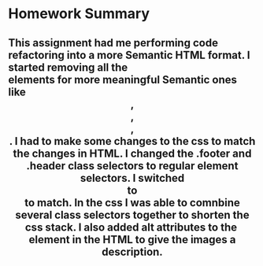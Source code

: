 # Homework Summary

## This assignment had me performing code refactoring into a more Semantic HTML format.  I started removing all the <div> elements for more meaningful Semantic ones like <header>, <footer>, <main>, <section>.  I had to make some changes to the css to match the changes in HTML.  I changed the .footer and .header class selectors to regular element selectors.  I switched <div> to <section> to match.  In the css I was able to comnbine several class selectors together to shorten the css stack.  I also added alt attributes to the <img> element in the HTML to give the images a description.   